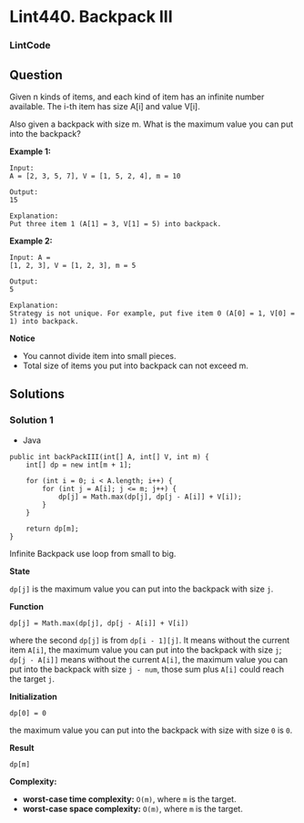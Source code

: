 # Lint440. Backpack III

### LintCode

## Question

Given n kinds of items, and each kind of item has an infinite number available. The i-th item has size A[i] and value V[i].

Also given a backpack with size m. What is the maximum value you can put into the backpack?

**Example 1:**
```
Input: 
A = [2, 3, 5, 7], V = [1, 5, 2, 4], m = 10

Output: 
15

Explanation: 
Put three item 1 (A[1] = 3, V[1] = 5) into backpack.
```

**Example 2:**
```
Input: A = 
[1, 2, 3], V = [1, 2, 3], m = 5

Output: 
5

Explanation: 
Strategy is not unique. For example, put five item 0 (A[0] = 1, V[0] = 1) into backpack.
```

**Notice**
* You cannot divide item into small pieces.
* Total size of items you put into backpack can not exceed m.

## Solutions

### Solution 1

* Java
```
public int backPackIII(int[] A, int[] V, int m) {
    int[] dp = new int[m + 1];
    
    for (int i = 0; i < A.length; i++) {
        for (int j = A[i]; j <= m; j++) {
            dp[j] = Math.max(dp[j], dp[j - A[i]] + V[i]);
        }
    }
    
    return dp[m];
}
```

Infinite Backpack use loop from small to big.

**State**

`dp[j]` is the maximum value you can put into the backpack with size `j`.

**Function**

`dp[j] = Math.max(dp[j], dp[j - A[i]] + V[i])`

where the second `dp[j]` is from `dp[i - 1][j]`. It means without the current item `A[i]`, the maximum value you can put into the backpack with size `j`; `dp[j - A[i]]` means without the current `A[i]`, the maximum value you can put into the backpack with size `j - num`, those sum plus `A[i]` could reach the target `j`.

**Initialization**

`dp[0] = 0`

 the maximum value you can put into the backpack with size with size `0` is `0`.

**Result**

`dp[m]`

**Complexity:**

* **worst-case time complexity:** `O(m)`, where `m` is the target.
* **worst-case space complexity:**  `O(m)`, where `m` is the target.
